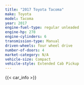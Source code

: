 ```yaml
---
title: "2017 Toyota Tacoma"
make: Toyota
model: Tacoma
year: 2017
engine-fuel-type: regular unleaded
engine-hp: 278
engine-cylinders: 6
transmission-type: Manual
driven-wheels: four wheel drive
number-of-doors: 4
market-category: N/A
vehicle-size: Compact
vehicle-style: Extended Cab Pickup
---
```


{{< car_info >}}
